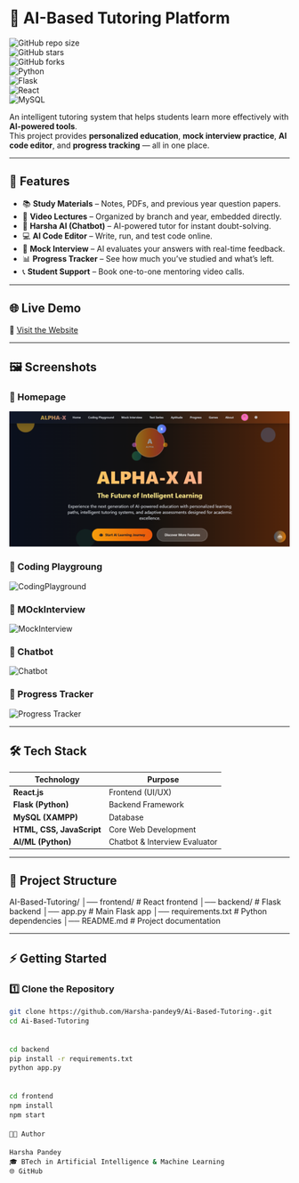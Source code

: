 # 🤖 AI-Based Tutoring Platform  

![GitHub repo size](https://img.shields.io/github/repo-size/Harsha-pandey9/Ai-Based-Tutoring-?color=blue&style=flat-square)  
![GitHub stars](https://img.shields.io/github/stars/Harsha-pandey9/Ai-Based-Tutoring-?style=social)  
![GitHub forks](https://img.shields.io/github/forks/Harsha-pandey9/Ai-Based-Tutoring-?style=social)  
![Python](https://img.shields.io/badge/Python-3.9+-blue?logo=python&logoColor=white)  
![Flask](https://img.shields.io/badge/Flask-Backend-black?logo=flask)  
![React](https://img.shields.io/badge/React-Frontend-61DAFB?logo=react&logoColor=black)  
![MySQL](https://img.shields.io/badge/MySQL-Database-orange?logo=mysql&logoColor=white)  

An intelligent tutoring system that helps students learn more effectively with **AI-powered tools**.  
This project provides **personalized education**, **mock interview practice**, **AI code editor**, and **progress tracking** — all in one place.  

---

## 🚀 Features  

- 📚 **Study Materials** – Notes, PDFs, and previous year question papers.  
- 🎥 **Video Lectures** – Organized by branch and year, embedded directly.  
- 🧠 **Harsha AI (Chatbot)** – AI-powered tutor for instant doubt-solving.  
- 💻 **AI Code Editor** – Write, run, and test code online.  
- 🎤 **Mock Interview** – AI evaluates your answers with real-time feedback.  
- 📊 **Progress Tracker** – See how much you’ve studied and what’s left.  
- 📞 **Student Support** – Book one-to-one mentoring video calls.  

---

## 🌐 Live Demo  

🔗 [Visit the Website](https://tutoringbyai.netlify.app/)  

---

## 🖼️ Screenshots  

### 🔹 Homepage  
![Homepage](frontend/assets/shot1.png)  

### 🔹 Coding Playgroung 
![CodingPlayground](assets/shot2.png) 

### 🔹 MOckInterview
![MockInterview](assets/shot3.png) 

### 🔹  Chatbot  
![Chatbot](assets/shot5.png)  

### 🔹 Progress Tracker  
![Progress Tracker](assets/shot4.png)  

---

## 🛠️ Tech Stack  

| Technology | Purpose |
|------------|---------|
| **React.js** | Frontend (UI/UX) |
| **Flask (Python)** | Backend Framework |
| **MySQL (XAMPP)** | Database |
| **HTML, CSS, JavaScript** | Core Web Development |
| **AI/ML (Python)** | Chatbot & Interview Evaluator |

---

## 📂 Project Structure  

  

AI-Based-Tutoring/
│── frontend/ # React frontend
│── backend/ # Flask backend
│── app.py # Main Flask app
│── requirements.txt # Python dependencies
│── README.md # Project documentation


---

## ⚡ Getting Started  

### 1️⃣ Clone the Repository  
```bash
git clone https://github.com/Harsha-pandey9/Ai-Based-Tutoring-.git
cd Ai-Based-Tutoring


cd backend
pip install -r requirements.txt
python app.py


cd frontend
npm install
npm start

👨‍💻 Author

Harsha Pandey
🎓 BTech in Artificial Intelligence & Machine Learning
🌐 GitHub

